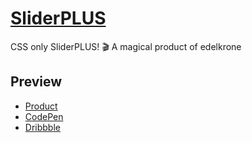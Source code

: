 # [SliderPLUS](https://codepen.io/dnomak/full/MLJqrX)

CSS only SliderPLUS! 🎬 A magical product of edelkrone

## Preview
 - [Product](https://edelkrone.com/products/sliderplus)
 - [CodePen](https://codepen.io/dnomak/full/MLJqrX)
 - [Dribbble](https://dribbble.com/shots/5945486-edelkrone-SliderPLUS)
